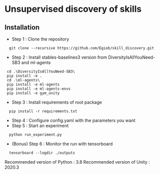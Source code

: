 # Unsupervised discovery of skills

## Installation

 - Step 1 : Clone the repository
```shell
  git clone --recursive https://github.com/Egiob/skill_discovery.git
```
 - Step 2 : Install stables-baselines3 version from DiversityIsAllYouNeed-SB3 and ml-agents

 ```shell
  cd .\DiversityIsAllYouNeed-SB3\
  pip install -e .
  cd .\ml-agents\
  pip install -e ml-agents
  pip install -e ml-agents-envs
  pip install -e gym_unity
```

- Step 3 : Install requirements of root package
```shell
  pip install -r requirements.txt
```

- Step 4 : Configure config.yaml with the parameters you want
- Step 5 : Start an experiment
```shell
  python run_experiment.py
```
- (Bonus) Step 6 : Monitor the run with tensorboard
```shell
  tensorboard --logdir ./outputs
```

Recommended version of Python : 3.8
Recommended version of Unity : 2020.3
